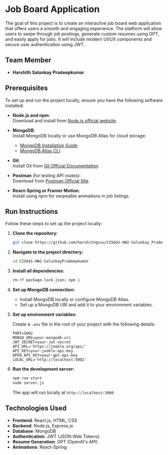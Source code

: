 # Job Board Application

The goal of this project is to create an interactive job board web application that offers users a smooth and engaging experience. The platform will allow users to swipe through job postings, generate custom resumes using GPT, and easily apply for jobs. It will include modern UI/UX components and secure user authentication using JWT.

## Team Member

- **Harshith Salunkay Pradeepkumar**

## Prerequisites

To set up and run the project locally, ensure you have the following software installed:

- **Node.js and npm**:  
  Download and install from [Node.js official website](https://nodejs.org/en/download/package-manager/current).

- **MongoDB**:  
  Install MongoDB locally or use MongoDB Atlas for cloud storage:  
  - [MongoDB Installation Guide](https://www.mongodb.com/docs/manual/administration/install-community/)
  - [MongoDB Atlas CLI](https://www.mongodb.com/try/download/atlascli)

- **Git**:  
  Install Git from [Git Official Documentation](https://www.atlassian.com/git/tutorials/install-git).

- **Postman** (for testing API routes):  
  Download from [Postman Official Site](https://www.postman.com/downloads/).

- **React-Spring or Framer Motion**:  
  Install using npm for swipeable animations in job listings.

## Run Instructions

Follow these steps to set up the project locally:

1. **Clone the repository:**

   ```bash
   git clone https://github.com/harshithgvsu/CIS641-HW2-Salunkay_Pradeepkumar.git
   ```

2. **Navigate to the project directory:**

   ```bash
   cd CIS641-HW2-SalunkayPradeepkumar
   ```

3. **Install all dependencies:**

   ```bash
   rm-rf package-lock.json; npm i
   ```

4. **Set up MongoDB connection:**

   - Install MongoDB locally or configure MongoDB Atlas.
   - Set up a MongoDB URI and add it to your environment variables.

5. **Set up environment variables:**

   Create a `.env` file in the root of your project with the following details:

   ```
   PORT=5002
   MONGO_URI=your-mongodb-uri
   JWT_SECRET=your-jwt-secret
   API_URL='https://jooble.org/api/'
   API_KEY=your-jooble-api-key
   OPEN_API_KEY=your-gpt-api-key
   LOCAL_URL='http://localhost:5002'
   ```

6. **Run the development server:**

   ```bash
   npm run start
   node server.js
   ```

   The app will run locally at `http://localhost:3000`.

## Technologies Used

- **Frontend**: React.js, HTML, CSS
- **Backend**: Node.js, Express.js
- **Database**: MongoDB
- **Authentication**: JWT (JSON Web Tokens)
- **Resume Generation**: GPT (OpenAI's API)
- **Animations**: React-Spring
  
